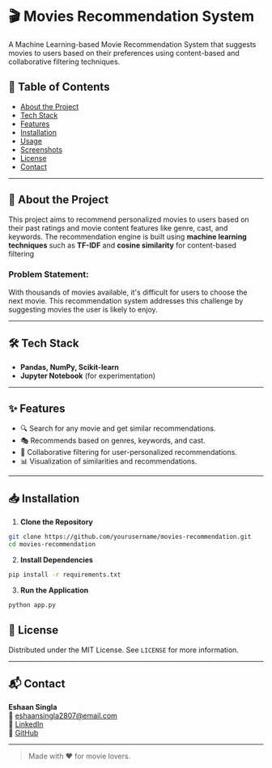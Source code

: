 # 🎬 Movies Recommendation System

A Machine Learning-based Movie Recommendation System that suggests movies to users based on their preferences using content-based and collaborative filtering techniques.

## 📂 Table of Contents
- [About the Project](#about-the-project)
- [Tech Stack](#tech-stack)
- [Features](#features)
- [Installation](#installation)
- [Usage](#usage)
- [Screenshots](#screenshots)
- [License](#license)
- [Contact](#contact)

---

## 📖 About the Project
This project aims to recommend personalized movies to users based on their past ratings and movie content features like genre, cast, and keywords. The recommendation engine is built using **machine learning techniques** such as **TF-IDF** and **cosine similarity** for content-based filtering 

### Problem Statement:
With thousands of movies available, it's difficult for users to choose the next movie. This recommendation system addresses this challenge by suggesting movies the user is likely to enjoy.

---

## 🛠 Tech Stack
- **Pandas, NumPy, Scikit-learn**
- **Jupyter Notebook** (for experimentation)

---

## ✨ Features
- 🔍 Search for any movie and get similar recommendations.
- 🎭 Recommends based on genres, keywords, and cast.
- 👥 Collaborative filtering for user-personalized recommendations.
- 📊 Visualization of similarities and recommendations.
---

## 📥 Installation
1. **Clone the Repository**
```bash
git clone https://github.com/yourusername/movies-recommendation.git
cd movies-recommendation
```

2. **Install Dependencies**
```bash
pip install -r requirements.txt
```

3. **Run the Application**
```bash
python app.py
```

## 📄 License
Distributed under the MIT License. See `LICENSE` for more information.

---

## 📬 Contact
**Eshaan Singla**  
📧 eshaansingla2807@email.com  
🔗 [LinkedIn](https://www.linkedin.com/in/eshaansingla/)  
🔗 [GitHub](https://github.com/eshaansingla)

---

> Made with ❤️ for movie lovers.
